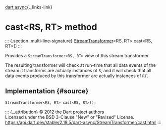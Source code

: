 [dart:async](../../dart-async/dart-async-library){._links-link}

cast\<RS, RT\> method
=====================

::: {.section .multi-line-signature}
[StreamTransformer](../streamtransformer-class)\<RS, RT\> cast\<RS,
RT\>()
:::

Provides a `StreamTransformer<RS, RT>` view of this stream transformer.

The resulting transformer will check at run-time that all data events of
the stream it transforms are actually instances of `S`, and it will
check that all data events produced by this transformer are actually
instances of `RT`.

Implementation {#source}
--------------

``` {.language-dart data-language="dart"}
StreamTransformer<RS, RT> cast<RS, RT>();
```

::: {._attribution}
© 2012 the Dart project authors\
Licensed under the BSD 3-Clause \"New\" or \"Revised\" License.\
<https://api.dart.dev/stable/2.18.5/dart-async/StreamTransformer/cast.html>
:::
